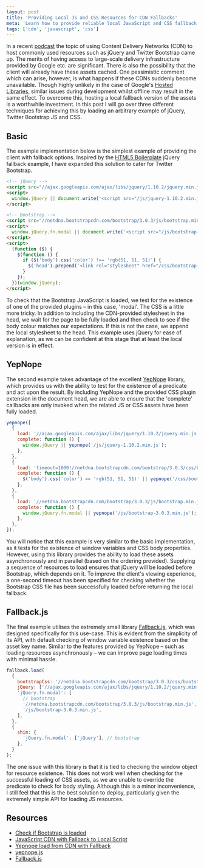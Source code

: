 ```yaml
---
layout: post
title: 'Providing Local JS and CSS Resources for CDN Fallbacks'
meta: 'Learn how to provide reliable local JavaScript and CSS fallback options for CDN-hosted assets such as jQuery and Twitter Bootstrap.'
tags: ['cdn', 'javascript', 'css']
---
```


In a recent [podcast](https://threedevsandamaybe.com/html-experiences-part-1/) the topic of using Content Delivery Networks (CDN) to host commonly used resources such as jQuery and Twitter Bootstrap came up.
The merits of having access to large-scale delivery infrastructure provided by Google etc. are significant.
There is also the possibility that the client will already have these assets cached. <!--more-->
One pessimistic comment which can arise, however, is what happens if these CDNs suddenly become unavailable.
Though highly unlikely in the case of Google's [Hosted Libraries](https://developers.google.com/speed/libraries/devguide), similar issues during development whilst offline may result in the same effect.
To overcome this, hosting a local fallback version of the assets is a worthwhile investment.
In this post I will go over three different techniques for achieving this by loading an arbitrary example of jQuery, Twitter Bootstrap JS and CSS.

## Basic

The example implementation below is the simplest example of providing the client with fallback options.
Inspired by the [HTML5 Boilerplate](http://html5boilerplate.com/) jQuery fallback example, I have expanded this solution to cater for Twitter Bootstrap.

```html
<!-- jQuery -->
<script src="//ajax.googleapis.com/ajax/libs/jquery/1.10.2/jquery.min.js"></script>
<script>
  window.jQuery || document.write('<script src="/js/jquery-1.10.2.min.js"><\/script>');
</script>

<!-- Bootstrap -->
<script src="//netdna.bootstrapcdn.com/bootstrap/3.0.3/js/bootstrap.min.js"></script>
<script>
  window.jQuery.fn.modal || document.write('<script src="/js/bootstrap-3.0.3.min.js"><\/script>');
</script>
<script>
  (function ($) {
    $(function () {
      if ($('body').css('color') !== 'rgb(51, 51, 51)') {
        $('head').prepend('<link rel="stylesheet" href="/css/bootstrap-3.0.3.min.css">');
      }
    });
  })(window.jQuery);
</script>
```

To check that the Bootstrap JavaScript is loaded, we test for the existence of one of the provided plugins – in this case, 'modal'.
The CSS is a little more tricky.
In addition to including the CDN-provided stylesheet in the head, we wait for the page to be fully loaded and then check to see if the body colour matches our expectations.
If this is not the case, we append the local stylesheet to the head.
This example uses jQuery for ease of explanation, as we can be confident at this stage that at least the local version is in effect.

## YepNope

The second example takes advantage of the excellent [YepNope](http://yepnopejs.com/) library, which provides us with the ability to test for the existence of a predicate and act upon the result.
By including YepNope and the provided CSS plugin extension in the document head, we are able to ensure that the 'complete' callbacks are only invoked when the related JS or CSS assets have been fully loaded.

```js
yepnope([
  {
    load: '//ajax.googleapis.com/ajax/libs/jquery/1.10.2/jquery.min.js',
    complete: function () {
      window.jQuery || yepnope('/js/jquery-1.10.2.min.js');
    },
  },
  {
    load: 'timeout=1000!//netdna.bootstrapcdn.com/bootstrap/3.0.3/css/bootstrap.min.css',
    complete: function () {
      $('body').css('color') == 'rgb(51, 51, 51)' || yepnope('/css/bootstrap-3.0.3.min.css');
    },
  },
  {
    load: '//netdna.bootstrapcdn.com/bootstrap/3.0.3/js/bootstrap.min.js',
    complete: function () {
      window.jQuery.fn.modal || yepnope('/js/bootstrap-3.0.3.min.js');
    },
  },
]);
```

You will notice that this example is very similar to the basic implementation, as it tests for the existence of window variables and CSS body properties.
However, using this library provides the ability to load these assets asynchronously and in parallel (based on the ordering provided).
Supplying a sequence of resources to load ensures that jQuery will be loaded before Bootstrap, which depends on it.
To improve the client's viewing experience, a one-second timeout has been specified for checking whether the Bootstrap CSS file has been successfully loaded before returning the local fallback.

## Fallback.js

The final example utilises the extremely small library [Fallback.js](http://fallback.io/), which was designed specifically for this use-case.
This is evident from the simplicity of its API, with default checking of window variable existence based on the asset key name.
Similar to the features provided by YepNope – such as loading resources asynchronously – we can improve page loading times with minimal hassle.

```js
fallback.load(
  {
    bootstrapCss: '//netdna.bootstrapcdn.com/bootstrap/3.0.3/css/bootstrap.min.css',
    jQuery: ['//ajax.googleapis.com/ajax/libs/jquery/1.10.2/jquery.min.js', '/js/jquery-1.10.2.min.js'],
    'jQuery.fn.modal': [
      // bootstrap
      '//netdna.bootstrapcdn.com/bootstrap/3.0.3/js/bootstrap.min.js',
      '/js/bootstrap-3.0.3.min.js',
    ],
  },
  {
    shim: {
      'jQuery.fn.modal': ['jQuery'], // bootstrap
    },
  }
);
```

The one issue with this library is that it is tied to checking the window object for resource existence.
This does not work well when checking for the successful loading of CSS assets, as we are unable to override the predicate to check for body styling.
Although this is a minor inconvenience, I still feel that this is the best solution to deploy, particularly given the extremely simple API for loading JS resources.

## Resources

- [Check if Bootstrap is loaded](https://github.com/MaxCDN/bootstrap-cdn/issues/111)
- [JavaScript CDN with Fallback to Local Script](http://www.websightdesigns.com/posts/view/javascript-cdn-with-fallback-to-local-script)
- [Yepnope load from CDN with Fallback](https://coderwall.com/p/pmx_4w)
- [yepnope.js](http://yepnopejs.com/)
- [Fallback.js](http://fallback.io/)
